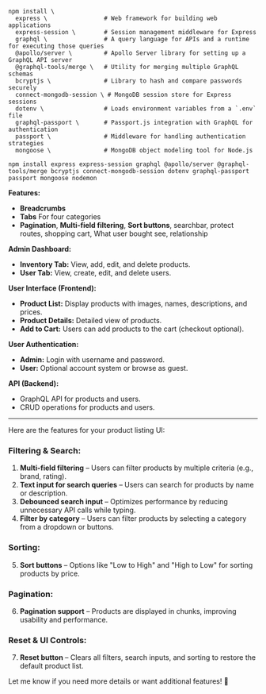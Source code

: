 ```
npm install \
  express \                # Web framework for building web applications
  express-session \        # Session management middleware for Express
  graphql \                # A query language for APIs and a runtime for executing those queries
  @apollo/server \         # Apollo Server library for setting up a GraphQL API server
  @graphql-tools/merge \   # Utility for merging multiple GraphQL schemas
  bcryptjs \               # Library to hash and compare passwords securely
  connect-mongodb-session \ # MongoDB session store for Express sessions
  dotenv \                 # Loads environment variables from a `.env` file
  graphql-passport \       # Passport.js integration with GraphQL for authentication
  passport \               # Middleware for handling authentication strategies
  mongoose \               # MongoDB object modeling tool for Node.js
```
```
npm install express express-session graphql @apollo/server @graphql-tools/merge bcryptjs connect-mongodb-session dotenv graphql-passport passport mongoose nodemon
```
**Features:**
- **Breadcrumbs**
- **Tabs** For four categories
- **Pagination**, **Multi-field filtering**, **Sort buttons**, searchbar, protect routes, shopping cart, What user bought see, relationship 

**Admin Dashboard:**
- **Inventory Tab:** View, add, edit, and delete products.
- **User Tab:** View, create, edit, and delete users.

**User Interface (Frontend):**
- **Product List:** Display products with images, names, descriptions, and prices.
- **Product Details:** Detailed view of products.
- **Add to Cart:** Users can add products to the cart (checkout optional).

**User Authentication:**
- **Admin:** Login with username and password.
- **User:** Optional account system or browse as guest.

**API (Backend):**
- GraphQL API for products and users.
- CRUD operations for products and users.
--- 

Here are the features for your product listing UI:

### **Filtering & Search:**
1. **Multi-field filtering** – Users can filter products by multiple criteria (e.g., brand, rating).  
2. **Text input for search queries** – Users can search for products by name or description.  
3. **Debounced search input** – Optimizes performance by reducing unnecessary API calls while typing.  
4. **Filter by category** – Users can filter products by selecting a category from a dropdown or buttons.  

### **Sorting:**
5. **Sort buttons** – Options like "Low to High" and "High to Low" for sorting products by price.  

### **Pagination:**
6. **Pagination support** – Products are displayed in chunks, improving usability and performance.  

### **Reset & UI Controls:**
7. **Reset button** – Clears all filters, search inputs, and sorting to restore the default product list.  

Let me know if you need more details or want additional features! 🚀